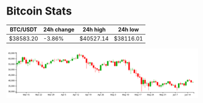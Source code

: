 # Bitcoin Stats

BTC/USDT|24h change|24h high|24h low|
|---|---|---|---|
|$38583.20|-3.86%|$40527.14|$38116.01|

<img src="./chart.svg">
